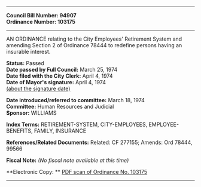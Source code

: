 * * * * *  
  
**Council Bill Number: [](#h0)[](#h2)94907**   
**Ordinance Number: 103175**  
  
* * * * *  
  
AN ORDINANCE relating to the City Employees' Retirement System and amending Section 2 of Ordinance 78444 to redefine persons having an insurable interest.  
  
**Status:** Passed   
**Date passed by Full Council:** March 25, 1974   
**Date filed with the City Clerk:** April 4, 1974   
**Date of Mayor's signature:** April 4, 1974   
[(about the signature date)](/~public/approvaldate.htm)   
  
  
**Date introduced/referred to committee:** March 18, 1974   
**Committee:** Human Resources and Judicial   
**Sponsor:** WILLIAMS   
  
**Index Terms:** RETIREMENT-SYSTEM, CITY-EMPLOYEES, EMPLOYEE-BENEFITS, FAMILY, INSURANCE  
  
**References/Related Documents:** Related: CF 277155; Amends: Ord 78444, 99566  
  
**Fiscal Note:** *(No fiscal note available at this time)*  
  
**Electronic Copy: ** [PDF scan of Ordinance No. 103175](/~archives/Ordinances/Ord_103175.pdf)  
  
* * * * *  
